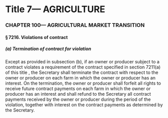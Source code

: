 
# Title 7— AGRICULTURE
### CHAPTER 100— AGRICULTURAL MARKET TRANSITION
#### § 7216. Violations of contract
##### (a) Termination of contract for violation

Except as provided in subsection (b), if an owner or producer subject to a contract violates a requirement of the contract specified in section 7211(a) of this title , the Secretary shall terminate the contract with respect to the owner or producer on each farm in which the owner or producer has an interest. On the termination, the owner or producer shall forfeit all rights to receive future contract payments on each farm in which the owner or producer has an interest and shall refund to the Secretary all contract payments received by the owner or producer during the period of the violation, together with interest on the contract payments as determined by the Secretary.

